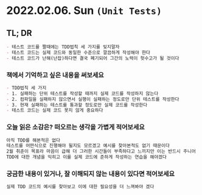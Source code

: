 # 2022.02.06. Sun `(Unit Tests)`

## TL; DR

```markdown
- 테스트 코드를 짤때에는 TDD법칙 세 가지를 잊지말자
- 테스트 코드는 실제 코드와 동일한 수준으로 깔끔하게 작성해야 한다
- 테스트 코드가 난해(난잡)하다면 결국 폐기되어 그간의 노력이 헛수고가 될 것이다
```

### 책에서 기억하고 싶은 내용을 써보세요

```markdown
- TDD법칙 세 가지
- 1. 실패하는 단위 테스트를 작성할 때까지 실제 코드를 작성하지 않는다
- 2. 컴파일을 실패하지 않으면서 실행이 실패하는 정도로만 단위 테스트를 작성한다
- 3. 현재 실패하는 테스트를 통과할 정도로만 실제 코드를 작성한다
- 테스트 코드는 실제 코드 못지 않게 중요하다

```

### 오늘 읽은 소감은? 떠오르는 생각을 가볍게 적어보세요

```markdown
아직 TDD를 해본적은 없다
테스트를 어떤식으로 진행해야 될지도 모르겠고 예시를 찾아본적도 없기 때문이다
2월 취준이 목표라 마음이 급해 더 그러한 시간들이 부족하다고 느끼지만 이는 반드시 주니어 개발자가 넘어야 할 산이라고 생각한다
TDD에 대한 개념을 익히고 이를 실제 코드에 준하게 작성하는 연습을 해야겠다
```

### 궁금한 내용이 있거나, 잘 이해되지 않는 내용이 있다면 적어보세요

```markdown
실제 TDD 코드의 예시를 찾아보고 이에 대한 필요성을 더 느껴봐야 겠다
```
